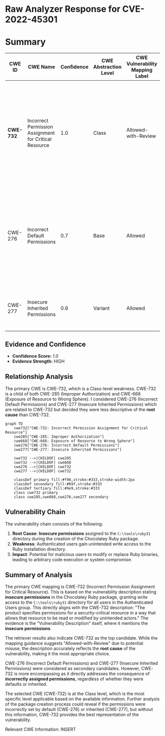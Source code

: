 # Raw Analyzer Response for CVE-2022-45301

# Summary
| CWE ID | CWE Name | Confidence | CWE Abstraction Level | CWE Vulnerability Mapping Label | CWE-Vulnerability Mapping Notes |
|---|---|---|---|---|---|
| **CWE-732** | Incorrect Permission Assignment for Critical Resource | 1.0 | Class | Allowed-with-Review | Primary CWE: The vulnerability description clearly indicates **insecure permissions** assigned to the `C:\tools\ruby31` directory, granting unintended write access to the "Authenticated Users" group. |
| CWE-276 | Incorrect Default Permissions | 0.7 | Base | Allowed | Secondary Candidate: While CWE-732 is the primary mapping, CWE-276 could be considered as it relates to the permissions being set incorrectly during the package installation process. |
| CWE-277 | Insecure Inherited Permissions | 0.6 | Variant | Allowed | Secondary Candidate: Also, it is possible that the insecure permissions were inherited. |

## Evidence and Confidence

*   **Confidence Score:** 1.0
*   **Evidence Strength:** HIGH

## Relationship Analysis
The primary CWE is CWE-732, which is a Class-level weakness. CWE-732 is a child of both CWE-285 (Improper Authorization) and CWE-668 (Exposure of Resource to Wrong Sphere). I considered CWE-276 (Incorrect Default Permissions) and CWE-277 (Insecure Inherited Permissions) which are related to CWE-732 but decided they were less descriptive of the **root cause** than CWE-732.

```mermaid
graph TD
    cwe732["CWE-732: Incorrect Permission Assignment for Critical Resource"]
    cwe285["CWE-285: Improper Authorization"]
    cwe668["CWE-668: Exposure of Resource to Wrong Sphere"]
    cwe276["CWE-276: Incorrect Default Permissions"]
    cwe277["CWE-277: Insecure Inherited Permissions"]
    
    cwe732 -->|CHILDOF| cwe285
    cwe732 -->|CHILDOF| cwe668
    cwe276 -->|CHILDOF| cwe732
    cwe277 -->|CHILDOF| cwe732
    
    classDef primary fill:#f96,stroke:#333,stroke-width:2px
    classDef secondary fill:#69f,stroke:#333
    classDef tertiary fill:#9e9,stroke:#333
    class cwe732 primary
    class cwe285,cwe668,cwe276,cwe277 secondary
```

## Vulnerability Chain
The vulnerability chain consists of the following:
1.  **Root Cause**: **Insecure permissions** assigned to the `C:\tools\ruby31` directory during the creation of the Chocolatey Ruby package.
2.  **Weakness**: Authenticated users gain unintended write access to the Ruby installation directory.
3.  **Impact**: Potential for malicious users to modify or replace Ruby binaries, leading to arbitrary code execution or system compromise.

## Summary of Analysis
The primary CWE mapping is CWE-732 (Incorrect Permission Assignment for Critical Resource). This is based on the vulnerability description stating **insecure permissions** in the Chocolatey Ruby package, granting write access to the `C:\tools\ruby31` directory for all users in the Authenticated Users group. This directly aligns with the CWE-732 description: "The product specifies permissions for a security-critical resource in a way that allows that resource to be read or modified by unintended actors." The evidence is the "Vulnerability Description" itself, where it mentions the **insecure permissions**.

The retriever results also indicate CWE-732 as the top candidate. While the mapping guidance suggests "Allowed-with-Review" due to potential misuse, the description accurately reflects the **root cause** of the vulnerability, making it the most appropriate choice.

CWE-276 (Incorrect Default Permissions) and CWE-277 (Insecure Inherited Permissions) were considered as secondary candidates. However, CWE-732 is more encompassing as it directly addresses the consequence of **incorrectly assigned permissions**, regardless of whether they were defaults or inherited.

The selected CWE (CWE-732) is at the Class level, which is the most specific level applicable based on the available information. Further analysis of the package creation process could reveal if the permissions were incorrectly set by default (CWE-276) or inherited (CWE-277), but without this information, CWE-732 provides the best representation of the vulnerability.

Relevant CWE Information:
INSERT